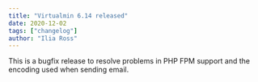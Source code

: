 ```yaml
---
title: "Virtualmin 6.14 released"
date: 2020-12-02
tags: ["changelog"]
author: "Ilia Ross"
---
```


This is a bugfix release to resolve problems in PHP FPM support and the encoding used when sending email.
